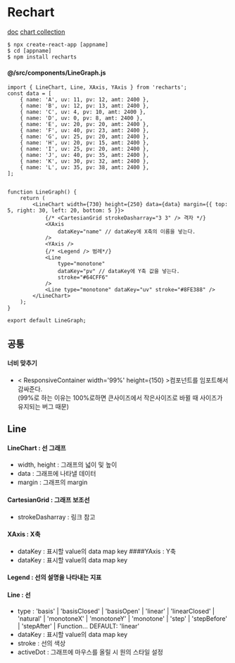# Rechart

[doc](https://recharts.org/en-US)
[chart collection](https://recharts.org/en-US/examples)

    $ npx create-react-app [appname]
    $ cd [appname]
    $ npm install recharts

#### @/src/components/LineGraph.js

    import { LineChart, Line, XAxis, YAxis } from 'recharts';
    const data = [
        { name: 'A', uv: 11, pv: 12, amt: 2400 },
        { name: 'B', uv: 12, pv: 13, amt: 2400 },
        { name: 'C', uv: 4, pv: 10, amt: 2400 },
        { name: 'D', uv: 0, pv: 8, amt: 2400 },
        { name: 'E', uv: 20, pv: 20, amt: 2400 },
        { name: 'F', uv: 40, pv: 23, amt: 2400 },
        { name: 'G', uv: 25, pv: 20, amt: 2400 },
        { name: 'H', uv: 20, pv: 15, amt: 2400 },
        { name: 'I', uv: 25, pv: 20, amt: 2400 },
        { name: 'J', uv: 40, pv: 35, amt: 2400 },
        { name: 'K', uv: 30, pv: 32, amt: 2400 },
        { name: 'L', uv: 35, pv: 38, amt: 2400 },
    ];


    function LineGraph() {
        return (
            <LineChart width={730} height={250} data={data} margin={{ top: 5, right: 30, left: 20, bottom: 5 }}>
                {/* <CartesianGrid strokeDasharray="3 3" /> 격자 */}
                <XAxis
                    dataKey="name" // dataKey에 X축의 이름을 넣는다.
                />
                <YAxis />
                {/* <Legend /> 범례*/}
                <Line
                    type="monotone"
                    dataKey="pv" // dataKey에 Y축 값을 넣는다.
                    stroke="#64CFF6"
                />
                <Line type="monotone" dataKey="uv" stroke="#8FE388" />
            </LineChart>
        );
    }

    export default LineGraph;

## 공통

#### 너비 맞추기

-   < ResponsiveContainer width='99%' height={150} >컴포넌트를 임포트해서 감싸준다.  
    (99%로 하는 이유는 100%로하면 큰사이즈에서 작은사이즈로 바뀔 때 사이즈가 유지되는 버그 때문)

## Line

#### LineChart : 선 그래프

-   width, height : 그래프의 넓이 및 높이
-   data : 그래프에 나타낼 데이터
-   margin : 그래프의 margin

#### CartesianGrid : 그래프 보조선

-   strokeDasharray : 링크 참고

#### XAxis : X축

-   dataKey : 표시할 value의 data map key
    ####YAxis : Y축
-   dataKey : 표시할 value의 data map key

#### Legend : 선의 설명을 나타내는 지표

#### Line : 선

-   type : 'basis' | 'basisClosed' | 'basisOpen' | 'linear' | 'linearClosed' | 'natural' | 'monotoneX' | 'monotoneY' | 'monotone' | 'step' | 'stepBefore' | 'stepAfter' | Function... DEFAULT: 'linear'
-   dataKey : 표시할 value의 data map key
-   stroke : 선의 색상
-   activeDot : 그래프에 마우스를 올릴 시 원의 스타일 설정
